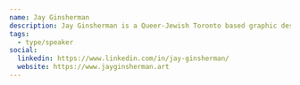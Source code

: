 ```yaml
---
name: Jay Ginsherman
description: Jay Ginsherman is a Queer-Jewish Toronto based graphic designer and conceptual design thinker who also works as a fine artist, map maker, educator and occasionally, a drag queen. Their art and design practice creates tools for education and introspection to guide the public to better understand our complex world. Jay has a Bachelors of Design from OCAD University and was a two time fellow of The Hillel Emerging Artists Fellowship. Jay's independent design practice is based at the Centre for Social Innovation and works along many non profits and socially minded clients including Rainbow Railroad, OCIC and volunteers at Civic Tech for Ample Labs.
tags:
  - type/speaker
social:
  linkedin: https://www.linkedin.com/in/jay-ginsherman/
  website: https://www.jayginsherman.art
---
```


